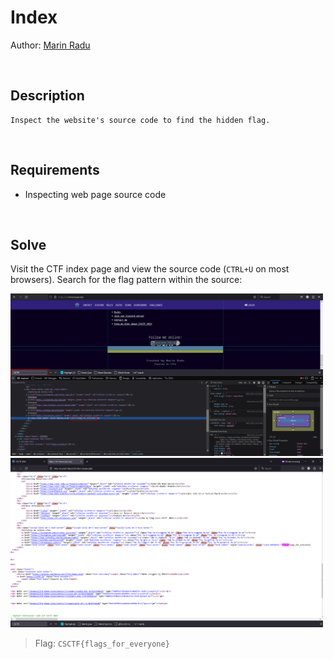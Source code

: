 # Index
Author: [Marin Radu](https://github.com/ChronosPK)

<br>

## Description
```
Inspect the website's source code to find the hidden flag.
```

<br>

## Requirements
- Inspecting web page source code

<br>

## Solve
Visit the CTF index page and view the source code (`CTRL+U` on most browsers). 
Search for the flag pattern within the source:

<img src="./solve/devtools-highlight.png" width="500">

<img src="./solve/sourcecode.png" width="500">

<br>

> Flag: `CSCTF{flags_for_everyone}`